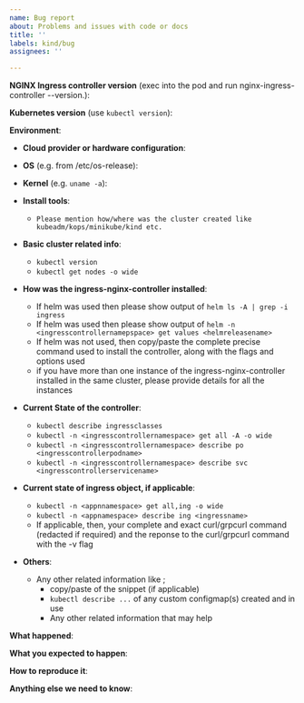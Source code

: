 ```yaml
---
name: Bug report
about: Problems and issues with code or docs
title: ''
labels: kind/bug
assignees: ''

---
```


<!--

Welcome to ingress-nginx!  For a smooth issue process, try to answer the following questions.
Don't worry if they're not all applicable; just try to include what you can :-)

If you need to include code snippets or logs, please put them in fenced code
blocks.  If they're super-long, please use the details tag like
<details><summary>super-long log</summary> lots of stuff </details>

-->

<!--

IMPORTANT!!!

Please complete the next sections or the issue will be closed.
This questions are the first thing we need to know to understand the context.

-->

**NGINX Ingress controller version** (exec into the pod and run nginx-ingress-controller --version.):
<!--
POD_NAMESPACE=ingress-nginx
POD_NAME=$(kubectl get pods -n $POD_NAMESPACE -l app.kubernetes.io/name=ingress-nginx --field-selector=status.phase=Running -o jsonpath='{.items[0].metadata.name}')

kubectl exec -it $POD_NAME -n $POD_NAMESPACE -- /nginx-ingress-controller --version  
-->

**Kubernetes version** (use `kubectl version`):

**Environment**:

- **Cloud provider or hardware configuration**:
- **OS** (e.g. from /etc/os-release):
- **Kernel** (e.g. `uname -a`):
- **Install tools**:
  - `Please mention how/where was the cluster created like kubeadm/kops/minikube/kind etc. `
- **Basic cluster related info**:
  - `kubectl version`
  - `kubectl get nodes -o wide`

- **How was the ingress-nginx-controller installed**:
  - If helm was used then please show output of `helm ls -A | grep -i ingress`
  - If helm was used then please show output of `helm -n <ingresscontrollernamepspace> get values <helmreleasename>`
  - If helm was not used, then copy/paste the complete precise command used to install the controller, along with the flags and options used
  - if you have more than one instance of the ingress-nginx-controller installed in the same cluster, please provide details for all the instances

- **Current State of the controller**:
  - `kubectl describe ingressclasses`
  - `kubectl -n <ingresscontrollernamespace> get all -A -o wide`
  - `kubectl -n <ingresscontrollernamespace> describe po <ingresscontrollerpodname>`
  - `kubectl -n <ingresscontrollernamespace> describe svc <ingresscontrollerservicename>`

- **Current state of ingress object, if applicable**:
  - `kubectl -n <appnnamespace> get all,ing -o wide`
  - `kubectl -n <appnamespace> describe ing <ingressname>`
  - If applicable, then, your complete and exact curl/grpcurl command (redacted if required) and the reponse to the curl/grpcurl command with the -v flag

- **Others**:
  - Any other related information like ;
    - copy/paste of the snippet (if applicable)
    - `kubectl describe ...` of any custom configmap(s) created and in use
    - Any other related information that may help

**What happened**:

<!-- (please include exact error messages if you can) -->

**What you expected to happen**:

<!-- What do you think went wrong? -->

**How to reproduce it**:
<!---

As minimally and precisely as possible. Keep in mind we do not have access to your cluster or application.
Help up us (if possible) reproducing the issue using minikube or kind.

## Install minikube/kind

- Minikube https://minikube.sigs.k8s.io/docs/start/
- Kind https://kind.sigs.k8s.io/docs/user/quick-start/

## Install the ingress controller

kubectl apply -f https://raw.githubusercontent.com/kubernetes/ingress-nginx/main/deploy/static/provider/baremetal/deploy.yaml

## Install an application that will act as default backend (is just an echo app)

kubectl apply -f https://raw.githubusercontent.com/kubernetes/ingress-nginx/main/docs/examples/http-svc.yaml

## Create an ingress (please add any additional annotation required)

echo "
  apiVersion: networking.k8s.io/v1
  kind: Ingress
  metadata:
    name: foo-bar
    annotations:
      kubernetes.io/ingress.class: nginx
  spec:
    ingressClassName: nginx # omit this if you're on controller version below 1.0.0
    rules:
    - host: foo.bar
      http:
        paths:
        - path: /
          pathType: Prefix
          backend:
            service:
              name: http-svc
              port: 
                number: 80
" | kubectl apply -f -

## make a request

POD_NAME=$(k get pods -n ingress-nginx -l app.kubernetes.io/name=ingress-nginx -o NAME)
kubectl exec -it -n ingress-nginx $POD_NAME -- curl -H 'Host: foo.bar' localhost

--->

**Anything else we need to know**:

<!-- If this is actually about documentation, uncomment the following block -->

<!-- 
/kind documentation
/remove-kind bug
-->
